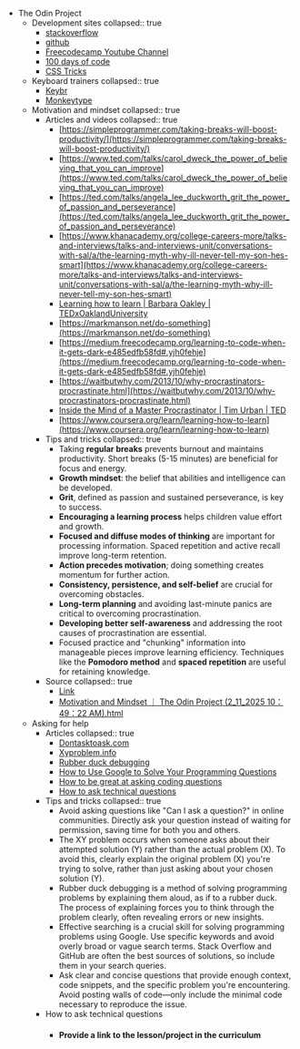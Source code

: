 - The Odin Project
	- Development sites
	  collapsed:: true
		- [stackoverflow](http://stackoverflow.com/)
		- [github](https://github.com/)
		- [Freecodecamp Youtube Channel](https://www.youtube.com/c/Freecodecamp)
		- [100 days of code](https://www.100daysofcode.com/)
		- [CSS Tricks](https://css-tricks.com/)
	- Keyboard trainers
	  collapsed:: true
		- [Keybr](https://www.keybr.com/)
		- [Monkeytype](https://monkeytype.com/)
	- Motivation and mindset
	  collapsed:: true
		- Articles and videos
		  collapsed:: true
			- [https://simpleprogrammer.com/taking-breaks-will-boost-productivity/](https://simpleprogrammer.com/taking-breaks-will-boost-productivity/)
			- [https://www.ted.com/talks/carol_dweck_the_power_of_believing_that_you_can_improve](https://www.ted.com/talks/carol_dweck_the_power_of_believing_that_you_can_improve)
			- [https://ted.com/talks/angela_lee_duckworth_grit_the_power_of_passion_and_perseverance](https://ted.com/talks/angela_lee_duckworth_grit_the_power_of_passion_and_perseverance)
			- [https://www.khanacademy.org/college-careers-more/talks-and-interviews/talks-and-interviews-unit/conversations-with-sal/a/the-learning-myth-why-ill-never-tell-my-son-hes-smart](https://www.khanacademy.org/college-careers-more/talks-and-interviews/talks-and-interviews-unit/conversations-with-sal/a/the-learning-myth-why-ill-never-tell-my-son-hes-smart)
			- [Learning how to learn | Barbara Oakley | TEDxOaklandUniversity](https://www.youtube.com/watch?v=O96fE1E-rf8)
			- [https://markmanson.net/do-something](https://markmanson.net/do-something)
			- [https://medium.freecodecamp.org/learning-to-code-when-it-gets-dark-e485edfb58fd#.yjh0fehje](https://medium.freecodecamp.org/learning-to-code-when-it-gets-dark-e485edfb58fd#.yjh0fehje)
			- [https://waitbutwhy.com/2013/10/why-procrastinators-procrastinate.html](https://waitbutwhy.com/2013/10/why-procrastinators-procrastinate.html)
			- [Inside the Mind of a Master Procrastinator | Tim Urban | TED](https://youtu.be/arj7oStGLkU)
			- [https://www.coursera.org/learn/learning-how-to-learn](https://www.coursera.org/learn/learning-how-to-learn)
		- Tips and tricks
		  collapsed:: true
			- Taking **regular breaks** prevents burnout and maintains productivity.
			  Short breaks (5-15 minutes) are beneficial for focus and energy.
			- **Growth mindset**: the belief that abilities and intelligence can be developed.
			- **Grit**, defined as passion and sustained perseverance, is key to success.
			- **Encouraging a learning process** helps children value effort and growth.
			- **Focused and diffuse modes of thinking** are important for processing information.
			  Spaced repetition and active recall improve long-term retention.
			- **Action precedes motivation**; doing something creates momentum for further action.
			- **Consistency, persistence, and self-belief** are crucial for overcoming obstacles.
			- **Long-term planning** and avoiding last-minute panics are critical to overcoming procrastination.
			- **Developing better self-awareness** and addressing the root causes of procrastination are essential.
			- Focused practice and "chunking" information into manageable pieces improve learning efficiency.
			  Techniques like the **Pomodoro method** and **spaced repetition** are useful for retaining knowledge.
		- Source
		  collapsed:: true
			- [Link](https://www.theodinproject.com/lessons/foundations-motivation-and-mindset)
			- [Motivation and Mindset ｜ The Odin Project (2_11_2025 10：49：22 AM).html](../assets/Motivation_and_Mindset_｜_The_Odin_Project_(2_11_2025_10：49：22_AM)_1739285377472_0.html)
	- Asking for help
		- Articles
		  collapsed:: true
			- [Dontasktoask.com](https://dontasktoask.com/)
			- [Xyproblem.info](https://xyproblem.info/)
			- [Rubber duck debugging](https://en.wikipedia.org/wiki/Rubber_duck_debugging)
			- [How to Use Google to Solve Your Programming Questions](https://old.codinginflow.com/google-programming-questions)
			- [How to be great at asking coding questions](https://medium.com/@gordon_zhu/how-to-be-great-at-asking-questions-e37be04d0603)
			- [How to ask technical questions](https://www.theodinproject.com/guides/community/how_to_ask)
		- Tips and tricks
		  collapsed:: true
			- Avoid asking questions like "Can I ask a question?" in online communities.
			  Directly ask your question instead of waiting for permission, saving time for both you and others.
			- The XY problem occurs when someone asks about their attempted solution (Y) rather than the actual problem (X).
			  To avoid this, clearly explain the original problem (X) you're trying to solve, rather than just asking about your chosen solution (Y).
			- Rubber duck debugging is a method of solving programming problems by explaining them aloud, as if to a rubber duck.
			  The process of explaining forces you to think through the problem clearly, often revealing errors or new insights.
			- Effective searching is a crucial skill for solving programming problems using Google.
			  Use specific keywords and avoid overly broad or vague search terms.
			  Stack Overflow and GitHub are often the best sources of solutions, so include them in your search queries.
			- Ask clear and concise questions that provide enough context, code snippets, and the specific problem you're encountering.
			  Avoid posting walls of code—only include the minimal code necessary to reproduce the issue.
		- How to ask technical questions
			- #### Provide a link to the lesson/project in the curriculum